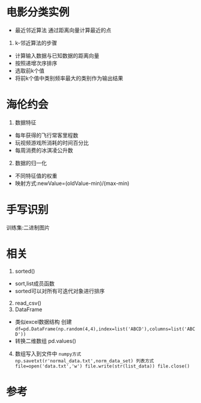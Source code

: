 # 电影分类实例
* 最近邻近算法
通过距离向量计算最近的点
1. k-邻近算法的步骤
* 计算输入数据与已知数据的距离向量
* 按照递增次序排序
* 选取前k个值
* 将前k个值中类别频率最大的类别作为输出结果
# 海伦约会
1. 数据特征
* 每年获得的飞行常客里程数
* 玩视频游戏所消耗的时间百分比
* 每周消费的冰淇凌公升数
2. 数据的归一化
* 不同特征值的权重
* 映射方式:newValue=(oldValue-min)/(max-min)
# 手写识别
训练集:二进制图片
# 相关
1. sorted()
* sort,list成员函数
* sorted可以对所有可迭代对象进行排序
2. read_csv()
3. DataFrame
* 类似excel数据结构
创建
``
df=pd.DataFrame(np.random(4,4),index=list('ABCD'),columns=list('ABCD'))
``
* 转换二维数组
pd.values()
4. 数组写入到文件中
``
numpy方式
np.savetxt(r'normal_data.txt',norm_data_set)
列表方式
file=open('data.txt','w')
file.write(str(list_data))
file.close()
``













# 参考
[](https://cuijiahua.com/blog/2017/11/ml_1_knn.html)